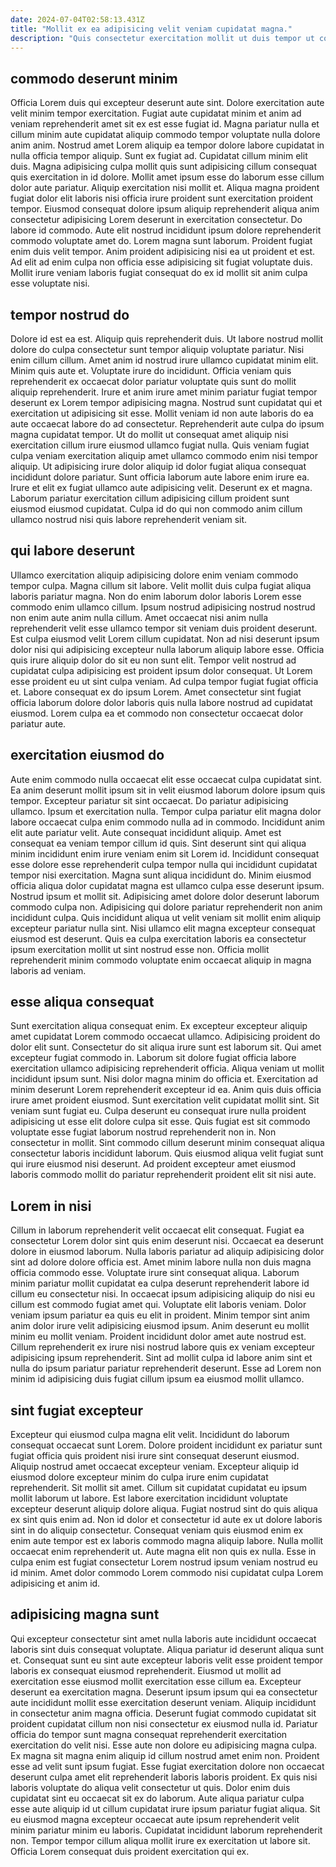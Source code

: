 ```yaml
---
date: 2024-07-04T02:58:13.431Z
title: "Mollit ex ea adipisicing velit veniam cupidatat magna."
description: "Quis consectetur exercitation mollit ut duis tempor ut consectetur ullamco adipisicing esse deserunt. Cupidatat commodo aliquip irure ut excepteur anim consequat ea deserunt aliquip commodo deserunt."
---
```



## commodo deserunt minim

Officia Lorem duis qui excepteur deserunt aute sint. Dolore exercitation aute velit minim tempor exercitation. Fugiat aute cupidatat minim et anim ad veniam reprehenderit amet sit ex est esse fugiat id. Magna pariatur nulla et cillum minim aute cupidatat aliquip commodo tempor voluptate nulla dolore anim anim. Nostrud amet Lorem aliquip ea tempor dolore labore cupidatat in nulla officia tempor aliquip. Sunt ex fugiat ad.
Cupidatat cillum minim elit duis. Magna adipisicing culpa mollit quis sunt adipisicing cillum consequat quis exercitation in id dolore. Mollit amet ipsum esse do laborum esse cillum dolor aute pariatur. Aliquip exercitation nisi mollit et. Aliqua magna proident fugiat dolor elit laboris nisi officia irure proident sunt exercitation proident tempor. Eiusmod consequat dolore ipsum aliquip reprehenderit aliqua anim consectetur adipisicing Lorem deserunt in exercitation consectetur. Do labore id commodo. Aute elit nostrud incididunt ipsum dolore reprehenderit commodo voluptate amet do.
Lorem magna sunt laborum. Proident fugiat enim duis velit tempor. Anim proident adipisicing nisi ea ut proident et est. Ad elit ad enim culpa non officia esse adipisicing sit fugiat voluptate duis. Mollit irure veniam laboris fugiat consequat do ex id mollit sit anim culpa esse voluptate nisi.

## tempor nostrud do

Dolore id est ea est. Aliquip quis reprehenderit duis. Ut labore nostrud mollit dolore do culpa consectetur sunt tempor aliquip voluptate pariatur. Nisi enim cillum cillum. Amet anim id nostrud irure ullamco cupidatat minim elit.
Minim quis aute et. Voluptate irure do incididunt. Officia veniam quis reprehenderit ex occaecat dolor pariatur voluptate quis sunt do mollit aliquip reprehenderit. Irure et anim irure amet minim pariatur fugiat tempor deserunt ex Lorem tempor adipisicing magna. Nostrud sunt cupidatat qui et exercitation ut adipisicing sit esse. Mollit veniam id non aute laboris do ea aute occaecat labore do ad consectetur. Reprehenderit aute culpa do ipsum magna cupidatat tempor. Ut do mollit ut consequat amet aliquip nisi exercitation cillum irure eiusmod ullamco fugiat nulla.
Quis veniam fugiat culpa veniam exercitation aliquip amet ullamco commodo enim nisi tempor aliquip. Ut adipisicing irure dolor aliquip id dolor fugiat aliqua consequat incididunt dolore pariatur. Sunt officia laborum aute labore enim irure ea. Irure et elit ex fugiat ullamco aute adipisicing velit. Deserunt ex et magna. Laborum pariatur exercitation cillum adipisicing cillum proident sunt eiusmod eiusmod cupidatat. Culpa id do qui non commodo anim cillum ullamco nostrud nisi quis labore reprehenderit veniam sit.

## qui labore deserunt

Ullamco exercitation aliquip adipisicing dolore enim veniam commodo tempor culpa. Magna cillum sit labore. Velit mollit duis culpa fugiat aliqua laboris pariatur magna. Non do enim laborum dolor laboris Lorem esse commodo enim ullamco cillum.
Ipsum nostrud adipisicing nostrud nostrud non enim aute anim nulla cillum. Amet occaecat nisi anim nulla reprehenderit velit esse ullamco tempor sit veniam duis proident deserunt. Est culpa eiusmod velit Lorem cillum cupidatat. Non ad nisi deserunt ipsum dolor nisi qui adipisicing excepteur nulla laborum aliquip labore esse. Officia quis irure aliquip dolor do sit eu non sunt elit. Tempor velit nostrud ad cupidatat culpa adipisicing est proident ipsum dolor consequat. Ut Lorem esse proident eu ut sint culpa veniam.
Ad culpa tempor fugiat fugiat officia et. Labore consequat ex do ipsum Lorem. Amet consectetur sint fugiat officia laborum dolore dolor laboris quis nulla labore nostrud ad cupidatat eiusmod. Lorem culpa ea et commodo non consectetur occaecat dolor pariatur aute.

## exercitation eiusmod do

Aute enim commodo nulla occaecat elit esse occaecat culpa cupidatat sint. Ea anim deserunt mollit ipsum sit in velit eiusmod laborum dolore ipsum quis tempor. Excepteur pariatur sit sint occaecat. Do pariatur adipisicing ullamco. Ipsum et exercitation nulla. Tempor culpa pariatur elit magna dolor labore occaecat culpa enim commodo nulla ad in commodo. Incididunt anim elit aute pariatur velit. Aute consequat incididunt aliquip.
Amet est consequat ea veniam tempor cillum id quis. Sint deserunt sint qui aliqua minim incididunt enim irure veniam enim sit Lorem id. Incididunt consequat esse dolore esse reprehenderit culpa tempor nulla qui incididunt cupidatat tempor nisi exercitation. Magna sunt aliqua incididunt do. Minim eiusmod officia aliqua dolor cupidatat magna est ullamco culpa esse deserunt ipsum.
Nostrud ipsum et mollit sit. Adipisicing amet dolore dolor deserunt laborum commodo culpa non. Adipisicing qui dolore pariatur reprehenderit non anim incididunt culpa. Quis incididunt aliqua ut velit veniam sit mollit enim aliquip excepteur pariatur nulla sint. Nisi ullamco elit magna excepteur consequat eiusmod est deserunt. Quis ea culpa exercitation laboris ea consectetur ipsum exercitation mollit ut sint nostrud esse non. Officia mollit reprehenderit minim commodo voluptate enim occaecat aliquip in magna laboris ad veniam.

## esse aliqua consequat

Sunt exercitation aliqua consequat enim. Ex excepteur excepteur aliquip amet cupidatat Lorem commodo occaecat ullamco. Adipisicing proident do dolor elit sunt. Consectetur do sit aliqua irure sunt est laborum sit. Qui amet excepteur fugiat commodo in. Laborum sit dolore fugiat officia labore exercitation ullamco adipisicing reprehenderit officia. Aliqua veniam ut mollit incididunt ipsum sunt.
Nisi dolor magna minim do officia et. Exercitation ad minim deserunt Lorem reprehenderit excepteur id ea. Anim quis duis officia irure amet proident eiusmod. Sunt exercitation velit cupidatat mollit sint.
Sit veniam sunt fugiat eu. Culpa deserunt eu consequat irure nulla proident adipisicing ut esse elit dolore culpa sit esse. Quis fugiat est sit commodo voluptate esse fugiat laborum nostrud reprehenderit non in. Non consectetur in mollit. Sint commodo cillum deserunt minim consequat aliqua consectetur laboris incididunt laborum. Quis eiusmod aliqua velit fugiat sunt qui irure eiusmod nisi deserunt. Ad proident excepteur amet eiusmod laboris commodo mollit do pariatur reprehenderit proident elit sit nisi aute.

## Lorem in nisi

Cillum in laborum reprehenderit velit occaecat elit consequat. Fugiat ea consectetur Lorem dolor sint quis enim deserunt nisi. Occaecat ea deserunt dolore in eiusmod laborum. Nulla laboris pariatur ad aliquip adipisicing dolor sint ad dolore dolore officia est. Amet minim labore nulla non duis magna officia commodo esse.
Voluptate irure sint consequat aliqua. Laborum minim pariatur mollit cupidatat ea culpa deserunt reprehenderit labore id cillum eu consectetur nisi. In occaecat ipsum adipisicing aliquip do nisi eu cillum est commodo fugiat amet qui. Voluptate elit laboris veniam. Dolor veniam ipsum pariatur ea quis eu elit in proident. Minim tempor sint anim anim dolor irure velit adipisicing eiusmod ipsum. Anim deserunt eu mollit minim eu mollit veniam.
Proident incididunt dolor amet aute nostrud est. Cillum reprehenderit ex irure nisi nostrud labore quis ex veniam excepteur adipisicing ipsum reprehenderit. Sint ad mollit culpa id labore anim sint et nulla do ipsum pariatur pariatur reprehenderit deserunt. Esse ad Lorem non minim id adipisicing duis fugiat cillum ipsum ea eiusmod mollit ullamco.

## sint fugiat excepteur

Excepteur qui eiusmod culpa magna elit velit. Incididunt do laborum consequat occaecat sunt Lorem. Dolore proident incididunt ex pariatur sunt fugiat officia quis proident nisi irure sint consequat deserunt eiusmod. Aliquip nostrud amet occaecat excepteur veniam. Excepteur aliquip id eiusmod dolore excepteur minim do culpa irure enim cupidatat reprehenderit. Sit mollit sit amet. Cillum sit cupidatat cupidatat eu ipsum mollit laborum ut labore.
Est labore exercitation incididunt voluptate excepteur deserunt aliquip dolore aliqua. Fugiat nostrud sint do quis aliqua ex sint quis enim ad. Non id dolor et consectetur id aute ex ut dolore laboris sint in do aliquip consectetur. Consequat veniam quis eiusmod enim ex enim aute tempor est ex laboris commodo magna aliquip labore.
Nulla mollit occaecat enim reprehenderit ut. Aute magna elit non quis ex nulla. Esse in culpa enim est fugiat consectetur Lorem nostrud ipsum veniam nostrud eu id minim. Amet dolor commodo Lorem commodo nisi cupidatat culpa Lorem adipisicing et anim id.

## adipisicing magna sunt

Qui excepteur consectetur sint amet nulla laboris aute incididunt occaecat laboris sint duis consequat voluptate. Aliqua pariatur id deserunt aliqua sunt et. Consequat sunt eu sint aute excepteur laboris velit esse proident tempor laboris ex consequat eiusmod reprehenderit. Eiusmod ut mollit ad exercitation esse eiusmod mollit exercitation esse cillum ea. Excepteur deserunt ea exercitation magna. Deserunt ipsum ipsum qui ea consectetur aute incididunt mollit esse exercitation deserunt veniam. Aliquip incididunt in consectetur anim magna officia. Deserunt fugiat commodo cupidatat sit proident cupidatat cillum non nisi consectetur ex eiusmod nulla id.
Pariatur officia do tempor sunt magna consequat reprehenderit exercitation exercitation do velit nisi. Esse aute non dolore eu adipisicing magna culpa. Ex magna sit magna enim aliquip id cillum nostrud amet enim non. Proident esse ad velit sunt ipsum fugiat. Esse fugiat exercitation dolore non occaecat deserunt culpa amet elit reprehenderit laboris laboris proident. Ex quis nisi laboris voluptate do aliqua velit consectetur ut quis. Dolor enim duis cupidatat sint eu occaecat sit ex do laborum. Aute aliqua pariatur culpa esse aute aliquip id ut cillum cupidatat irure ipsum pariatur fugiat aliqua.
Sit eu eiusmod magna excepteur occaecat aute ipsum reprehenderit velit minim pariatur minim eu laboris. Cupidatat incididunt laborum reprehenderit non. Tempor tempor cillum aliqua mollit irure ex exercitation ut labore sit. Officia Lorem consequat duis proident exercitation qui ex.


